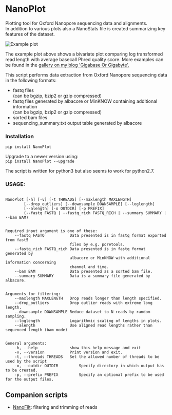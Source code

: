 # NanoPlot
Plotting tool for Oxford Nanopore sequencing data and alignments.  
In addition to various plots also a NanoStats file is created summarizing key features of the dataset.

![Example plot](https://github.com/wdecoster/NanoPlot/blob/master/examples/scaled_Log_Downsampled_LengthvsQualityScatterPlot_kde.png)

The example plot above shows a bivariate plot comparing log transformed read length with average basecall Phred quality score. More examples can be found in the [gallery on my blog 'Gigabase Or Gigabyte'.](https://gigabaseorgigabyte.wordpress.com/2017/06/01/example-gallery-of-nanoplot/)

This script performs data extraction from Oxford Nanopore sequencing data in the following formats:
- fastq files  
(can be bgzip, bzip2 or gzip compressed)  
- fastq files generated by albacore or MinKNOW containing additional information  
(can be bgzip, bzip2 or gzip compressed)  
- sorted bam files  
- sequencing_summary.txt output table generated by albacore

### Installation

`pip install NanoPlot`  

Upgrade to a newer version using:  
`pip install NanoPlot --upgrade`

The script is written for python3 but also seems to work for python2.7.

### USAGE:
```

NanoPlot [-h] [-v] [-t THREADS] [--maxlength MAXLENGTH]
        [--drop_outliers] [--downsample DOWNSAMPLE] [--loglength]
        [--alength] [-o OUTDIR] [-p PREFIX]
        (--fastq FASTQ | --fastq_rich FASTQ_RICH | --summary SUMMARY | --bam BAM)


Required input argument is one of these:
    --fastq FASTQ           Data presented is in fastq format exported from fast5
                            files by e.g. poretools.
    --fastq_rich FASTQ_rich Data presented is in fastq format generated by
                            albacore or MinKNOW with additional information concerning
                            channel and time.
    --bam BAM               Data presented as a sorted bam file.
    --summary SUMMARY       Data is a summary file generated by albacore.


Arguments for filtering:
    --maxlength MAXLENGTH   Drop reads longer than length specified.
    --drop_outliers         Drop outlier reads with extreme long length.
    --downsample DOWNSAMPLE Reduce dataset to N reads by random sampling.
    --loglength             Logarithmic scaling of lengths in plots.
    --alength               Use aligned read lengths rather than sequenced length (bam mode)


General arguments:
    -h, --help              show this help message and exit
    -v, --version           Print version and exit.
    -t, --threads THREADS   Set the allowed number of threads to be used by the script
    -o, --outdir OUTDIR         Specify directory in which output has to be created.
    -p, --prefix PREFIX         Specify an optional prefix to be used for the output files.
```






## Companion scripts
- [NanoFilt](https://github.com/wdecoster/nanofilt): filtering and trimming of reads

